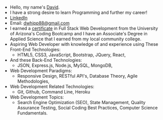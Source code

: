 - Hello, my name's [David](https://www.linkedin.com/in/david-w-079841213/).
- I have a strong desire to learn Programming and further my career!
- [LinkedIn](https://www.linkedin.com/in/david-w-079841213/)
- Email: dwhipp88@gmail.com
- I earned a [certificate](https://arizona.badgr.com/public/assertions/gKrNffytTUe7WQTfPe3A7A) in Full Stack Web Development from the University of Arizona's Coding Bootcamp and I have an Associate's Degree in Applied Science that I earned from my local community college. 
- Aspiring Web Developer with knowledge of and experience using These Front-End Technologies:
  - HTML5, CSS3, JavaScript, Bootstrap, JQuery, React,
- And these Back-End Technologies:
  - JSON, Express.js, Node.js, MySQL, MongoDB, 
- Web Development Paradigms:
  - Responsive Design, RESTful API's, Database Theory, Agile Methodologies,
- Web Development Related Technologies:
  - Git, Github, Command Line, Heroku 
- Web Development Topics: 
  - Search Engine Optimization (SEO), State Management, Quality Assurance Testing, Social Coding Best Practices, Computer Science Fundamentals.

<!---
D-Whipp/D-Whipp is a ✨ special ✨ repository because its `README.md` (this file) appears on your GitHub profile.
You can click the Preview link to take a look at your changes.
--->
